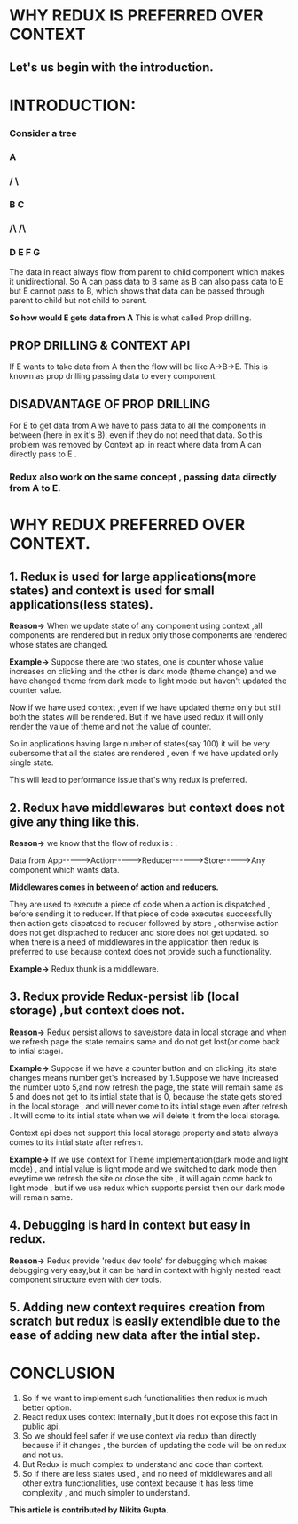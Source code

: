 # WHY REDUX IS PREFERRED OVER CONTEXT

## Let's us begin with the introduction.

# INTRODUCTION:

### Consider a tree

### A

### / \

### B C

### /\ /\

### D E F G

The data in react always flow from parent to child component which makes it unidirectional.
So A can pass data to B same as B can also pass data to E but E cannot pass to B, which shows that data can be passed through parent to child but not child to parent.

**So how would E gets data from A**
This is what called Prop drilling.

## PROP DRILLING & CONTEXT API

If E wants to take data from A then the flow will be like A->B->E. This is known as prop drilling passing data to every component.

## DISADVANTAGE OF PROP DRILLING

For E to get data from A we have to pass data to all the components in between (here in ex it's B), even if they do not need that data.
So this problem was removed by Context api in react where data from A can directly pass to E .

### Redux also work on the same concept , passing data directly from A to E.

# WHY REDUX PREFERRED OVER CONTEXT.

## 1. Redux is used for large applications(more states) and context is used for small applications(less states).

**Reason->** When we update state of any component using context ,all components are rendered but in redux only those components are rendered whose states are changed.

**Example->** Suppose there are two states, one is counter whose value increases on clicking and the other is dark mode (theme change) and we have changed theme from dark mode to light mode but haven't updated the counter value.

Now if we have used context ,even if we have updated theme only but still both the states will be rendered.
But if we have used redux it will only render the value of theme and not the value of counter.

So in applications having large number of states(say 100) it will be very cubersome that all the states are rendered , even if we have updated only single state.

This will lead to performance issue that's why redux is preferred.

## 2. Redux have middlewares but context does not give any thing like this.

**Reason->** we know that the flow of redux is : .

Data from App----->Action----->Reducer------>Store----->Any component which wants data.

**Middlewares comes in between of action and reducers.**

They are used to execute a piece of code when a action is dispatched , before sending it to reducer.
If that piece of code executes successfully then action gets dispatced to reducer followed by store , otherwise action does not get disptached to reducer and store does not get updated.
so when there is a need of middlewares in the application then redux is preferred to use because context does not provide such a functionality.

**Example->** Redux thunk is a middleware.

## 3. Redux provide Redux-persist lib (local storage) ,but context does not.

**Reason->** Redux persist allows to save/store data in local storage and when we refresh page the state remains same and do not get lost(or come back to intial stage).

**Example->** Suppose if we have a counter button and on clicking ,its state changes means number get's increased by 1.Suppose we have increased the number upto 5,and now refresh the page, the state will remain same as 5 and does not get to its intial state that is 0, because the state gets stored in the local storage , and will never come to its intial stage even after refresh . It will come to its intial state when we will delete it from the local storage.

Context api does not support this local storage property and state always comes to its intial state after refresh.

**Example->** If we use context for Theme implementation(dark mode and light mode) , and intial value is light mode and we switched to dark mode then eveytime we refresh the site or close the site , it will again come back to light mode , but if we use redux which supports persist then our dark mode will remain same.

## 4. Debugging is hard in context but easy in redux.

**Reason->** Redux provide 'redux dev tools' for debugging which makes debugging very easy,but it can be hard in context with highly nested react component structure even with dev tools.

## 5. Adding new context requires creation from scratch but redux is easily extendible due to the ease of adding new data after the intial step.

# CONCLUSION

1. So if we want to implement such functionalities then redux is much better option.
2. React redux uses context internally ,but it does not expose this fact in public api.
3. So we should feel safer if we use context via redux than directly because if it changes , the burden of updating the code will be on redux and not us.
4. But Redux is much complex to understand and code than context.
5. So if there are less states used , and no need of middlewares and all other extra functionalities, use context because it has less time complexity , and much simpler to understand.

**This article is contributed by Nikita Gupta**.